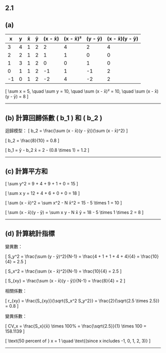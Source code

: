 

## 2.1

## (a)

| x  | y  | x̄ | ȳ | (x - x̄) | (x - x̄)² | (y - ȳ) | (x - x̄)(y - ȳ) |
|----|----|----|----|---------|---------|---------|----------------|
| 3  | 4  | 1  | 2  | 2  | 4  | 2  | 4  |
| 2  | 2  | 1  | 2  | 1  | 1  | 0  | 0  |
| 1  | 3  | 1  | 2  | 0  | 0  | 1  | 0  |
| 0  | 1  | 1  | 2  | -1 | 1  | -1 | 2  |
| -1 | 0  | 1  | 2  | -2 | 4  | -2 | 2  |

\[
\sum x = 5, \quad \sum y = 10, \quad \sum (x - x̄)² = 10, \quad \sum (x - x̄)(y - ȳ) = 8
\]

---

## (b) 計算回歸係數 \( b_1 \) 和 \( b_2 \)

迴歸模型：
\[
b_2 = \frac{\sum (x - x̄)(y - ȳ)}{\sum (x - x̄)^2}
\]

\[
b_2 = \frac{8}{10} = 0.8
\]

\[
b_1 = ȳ - b_2 x̄ = 2 - (0.8 \times 1) = 1.2
\]

---

## (c) 計算平方和

\[
\sum y^2 = 9 + 4 + 9 + 1 + 0 = 15
\]

\[
\sum x y = 12 + 4 + 6 + 0 + 0 = 18
\]

\[
\sum (x - x̄)^2 = \sum x^2 - N x̄^2 = 15 - 5 \times 1 = 10
\]

\[
\sum (x - x̄)(y - ȳ) = \sum x y - N x̄ ȳ = 18 - 5 \times 1 \times 2 = 8
\]

---

## (d) 計算統計指標

變異數：

\[
S_y^2 = \frac{\sum (y - ȳ)^2}{N-1} = \frac{4 + 1 + 1 + 4 + 4}{4} = \frac{10}{4} = 2.5
\]

\[
S_x^2 = \frac{\sum (x - x̄)^2}{N-1} = \frac{10}{4} = 2.5
\]

\[
S_{xy} = \frac{\sum (x - x̄)(y - ȳ)}{N-1} = \frac{8}{4} = 2
\]

相關係數：

\[
r_{xy} = \frac{S_{xy}}{\sqrt{S_x^2 S_y^2}} = \frac{2}{\sqrt{2.5 \times 2.5}} = 0.8
\]

變異係數：

\[
CV_x = \frac{S_x}{x̄} \times 100\% = \frac{\sqrt{2.5}}{1} \times 100 = 158.1139
\]

\[
\text{50 percent of } x = 1 \quad \text{(since x includes -1, 0, 1, 2, 3)}
\]

---

